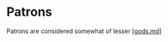 # Patrons

Patrons are considered somewhat of lesser [[gods.md]]

[//begin]: # "Autogenerated link references for markdown compatibility"
[gods.md]: gods "Gods"
[//end]: # "Autogenerated link references"